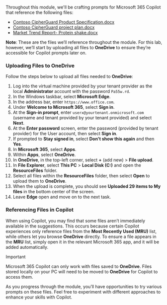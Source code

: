 Throughout this module, we'll be crafting prompts for Microsoft 365 Copilot that reference the following files:

- [Contoso CipherGuard Product Specification.docx](https://go.microsoft.com/fwlink/?linkid=2269123)
- [Contoso CipherGuard project plan.docx](https://go.microsoft.com/fwlink/?linkid=2268924)
- [Market Trend Report- Protein shake.docx](https://go.microsoft.com/fwlink/?linkid=2268827)

**Note**: These are the files we’ll reference throughout the module. For this lab, however, we’ll start by uploading all files to **OneDrive** to ensure they’re accessible for Copilot prompts later on.

### Uploading Files to OneDrive

Follow the steps below to upload all files needed to **OneDrive**:

1. Log into the virtual machine provided by your tenant provider as the local **Administrator** account with the password `Pa55w.rd`.
2. In the Windows taskbar, select **Microsoft Edge**.
3. In the address bar, enter `https://www.office.com`.
4. Under **Welcome to Microsoft 365**, select **Sign in**.
5. At the **Sign-in prompt**, enter `userx@yourtenant.onmicrosoft.com` (username and tenant provided by your tenant provided) and select **Next**.
6. At the **Enter password** screen, enter the password (provided by tenant provider) for the User account, then select **Sign in**.
7. If prompted to **Stay signed in**, select **Don't show this again** and then **Yes**.
8. In **Microsoft 365**, select **Apps**.
9. Within **Apps**, select **OneDrive**.
10. In **OneDrive**, in the top-left corner, select **+** (add new) > **File upload**.
11. In **File Explorer**, select **This PC** > **Local Disk (C:)** and open the **ResourceFiles** folder.
12. Select all files within the **ResourceFiles** folder, then select **Open** to upload them to **OneDrive**.
13. When the upload is complete, you should see **Uploaded 29 items to My files** in the bottom center of the screen.
14. Leave **Edge** open and move on to the next task.

### Referencing Files in Copilot

When using Copilot, you may find that some files aren’t immediately available in the suggestions. This occurs because certain Copilot experiences only reference files from the **Most Recently Used (MRU)** list, while others let you browse **OneDrive** directly. To ensure a file appears in the **MRU** list, simply open it in the relevant Microsoft 365 app, and it will be added automatically.

> [!IMPORTANT]
> Microsoft 365 Copilot can only work with files saved to **OneDrive**. Files stored locally on your PC will need to be moved to **OneDrive** for Copilot to access them.

As you progress through the module, you’ll have opportunities to try various prompts on these files. Feel free to experiment with different approaches to enhance your skills with Copilot.